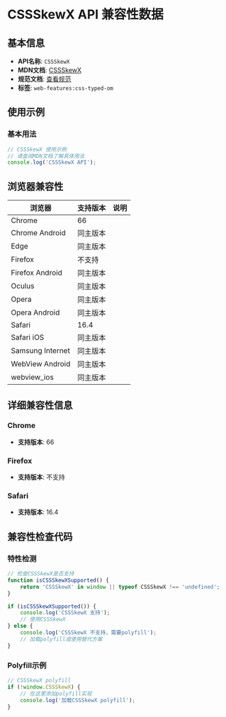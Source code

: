 # CSSSkewX API 兼容性数据

## 基本信息

- **API名称**: `CSSSkewX`
- **MDN文档**: [CSSSkewX](https://developer.mozilla.org/docs/Web/API/CSSSkewX)
- **规范文档**: [查看规范](https://drafts.css-houdini.org/css-typed-om/#cssskewx)
- **标签**: `web-features:css-typed-om`

## 使用示例

### 基本用法

```javascript
// CSSSkewX 使用示例
// 请查阅MDN文档了解具体用法
console.log('CSSSkewX API');
```

## 浏览器兼容性

| 浏览器 | 支持版本 | 说明 |
|--------|----------|------|
| Chrome | 66 |  |
| Chrome Android | 同主版本 |  |
| Edge | 同主版本 |  |
| Firefox | 不支持 |  |
| Firefox Android | 同主版本 |  |
| Oculus | 同主版本 |  |
| Opera | 同主版本 |  |
| Opera Android | 同主版本 |  |
| Safari | 16.4 |  |
| Safari iOS | 同主版本 |  |
| Samsung Internet | 同主版本 |  |
| WebView Android | 同主版本 |  |
| webview_ios | 同主版本 |  |

## 详细兼容性信息

### Chrome

- **支持版本**: 66

### Firefox

- **支持版本**: 不支持

### Safari

- **支持版本**: 16.4

## 兼容性检查代码

### 特性检测

```javascript
// 检查CSSSkewX是否支持
function isCSSSkewXSupported() {
    return 'CSSSkewX' in window || typeof CSSSkewX !== 'undefined';
}

if (isCSSSkewXSupported()) {
    console.log('CSSSkewX 支持');
    // 使用CSSSkewX
} else {
    console.log('CSSSkewX 不支持，需要polyfill');
    // 加载polyfill或使用替代方案
}
```

### Polyfill示例

```javascript
// CSSSkewX polyfill
if (!window.CSSSkewX) {
    // 在这里添加polyfill实现
    console.log('加载CSSSkewX polyfill');
}
```

